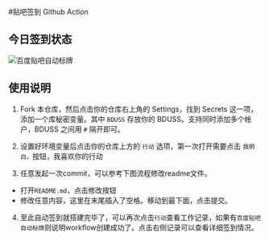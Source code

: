 #贴吧签到 Github Action

## 今日签到状态

![百度贴吧自动标牌](https://github.com/gwtak/TieBaSign/workflows/Baidu%20Tieba%20Auto%20Sign/badge.svg)

## 使用说明

1. Fork 本仓库，然后点击你的仓库右上角的 Settings，找到 Secrets 这一项，添加一个库秘密变量。其中 `BDUSS` 存放你的 BDUSS。支持同时添加多个帐户，BDUSS 之间用 `#` 隔开即可。

2. 设置好环境变量后点击你的仓库上方的 `行动` 选项，第一次打开需要点击 `我明白。`按钮，我喜欢你的行动

3. 任意发起一次commit，可以参考下图流程修改readme文件。

- 打开`README.md`，点击修改按钮
- 修改任意内容，这里在末尾插入了空格。移动到最下面，点击提交。

4. 至此自动签到就搭建完毕了，可以再次点击`行动`查看工作记录，如果有`百度贴吧自动标牌`则说明workflow创建成功了。点击右侧记录可以查看详细签到情况。



